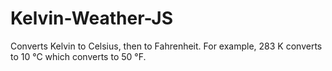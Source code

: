 # Kelvin-Weather-JS
Converts Kelvin to Celsius, then to Fahrenheit. For example, 283 K converts to 10 °C which converts to 50 °F.

